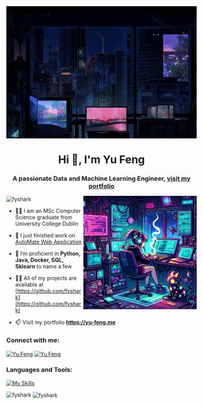 <img align="center" alt="Coding" style="object-fit: cover; width: 100%; height: 350px" src= "img/background.png" decoding="async" loading="lazy"/>
<h1 align="center">Hi 👋, I'm Yu Feng</h1>
<h3 align="center">A passionate Data and Machine Learning Engineer, <a href='https://yu-feng.me/' target='_blank'>visit my portfolio</a> </h3> 
<img align="right" alt="Coding" src= "img/girl-coding.png" decoding="async" loading="lazy" width="300"/>
<p align="left"> <img src="https://komarev.com/ghpvc/?username=fyshark&label=Profile%20views&color=0e75b6&style=flat" alt="fyshark" /> </p>

- 👩‍💻 I am an MSc Computer Science graduate from University College Dublin
  
- 🔭 I just finished work on [AutoMate Web Application](https://github.com/fyshark/AutoMateBusyness-NYC) 

- 🌱 I’m proficient in **Python, Java, Docker, SQL, Sklearn** to name a few

- 👨‍💻 All of my projects are available at [https://github.com/fyshark](https://github.com/fyshark)

- 📫 Visit my portfolio **https://yu-feng.me**

<h3 align="left">Connect with me:</h3>
<p align="left">
<a href="https://www.linkedin.com/in/yu-01/" target="_blank"><img align="center" src="https://raw.githubusercontent.com/rahuldkjain/github-profile-readme-generator/master/src/images/icons/Social/linked-in-alt.svg" alt="Yu.Feng" height="30" width="40" /></a>
<a href="https://www.instagram.com/imaginosity_/" target="_blank"><img align="center" src="https://raw.githubusercontent.com/rahuldkjain/github-profile-readme-generator/master/src/images/icons/Social/instagram.svg" alt="Yu.Feng" height="30" width="40" /></a>
</p>

<h3 align="left">Languages and Tools:</h3>

[![My Skills](https://skillicons.dev/icons?i=aws,py,react,html,css,docker,kubernetes,git,ruby,java,sass,postgres,mysql,mongodb,nodejs,expressjs,bash,flask,maven,spring,nginx,rabbitmq,sklearn,vscode&perline=14)](https://github.com/fyshark)

<p><img align="left" src="https://github-readme-stats.vercel.app/api/top-langs?username=fyshark&show_icons=true&locale=en&layout=compact" alt="fyshark" decoding="async" loading="lazy" /></p>

<p>&nbsp;<img align="center" src="https://github-readme-stats.vercel.app/api?username=fyshark&show_icons=true&locale=en" alt="fyshark" loading="lazy" /></p>
